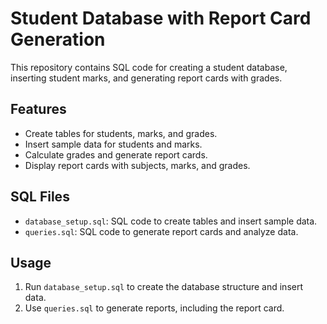 # Student Database with Report Card Generation

This repository contains SQL code for creating a student database, inserting student marks, and generating report cards with grades.

## Features
- Create tables for students, marks, and grades.
- Insert sample data for students and marks.
- Calculate grades and generate report cards.
- Display report cards with subjects, marks, and grades.

## SQL Files
- `database_setup.sql`: SQL code to create tables and insert sample data.
- `queries.sql`: SQL code to generate report cards and analyze data.

## Usage
1. Run `database_setup.sql` to create the database structure and insert data.
2. Use `queries.sql` to generate reports, including the report card.
